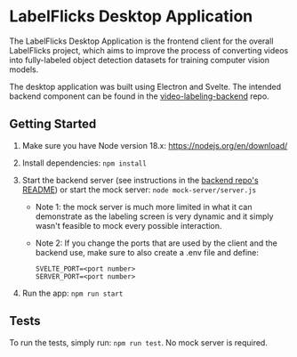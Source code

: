 # LabelFlicks Desktop Application

The LabelFlicks Desktop Application is the frontend client for the overall LabelFlicks project, which aims to improve the process of converting videos into fully-labeled object detection datasets for training computer vision models.

The desktop application was built using Electron and Svelte. The intended backend component can be found in the [video-labeling-backend](https://github.com/ruangroc/video-labeling-backend) repo.


## Getting Started

1. Make sure you have Node version 18.x: https://nodejs.org/en/download/

2. Install dependencies: `npm install`

3. Start the backend server (see instructions in the [backend repo's README](https://github.com/ruangroc/video-labeling-backend)) or start the mock server: `node mock-server/server.js`

    - Note 1: the mock server is much more limited in what it can demonstrate as the labeling screen is very dynamic and it simply wasn't feasible to mock every possible interaction.

    - Note 2: If you change the ports that are used by the client and the backend use, make sure to also create a .env file and define:
        ```
        SVELTE_PORT=<port number>
        SERVER_PORT=<port number>
        ```

4. Run the app: `npm run start`


## Tests

To run the tests, simply run: `npm run test`. No mock server is required.





